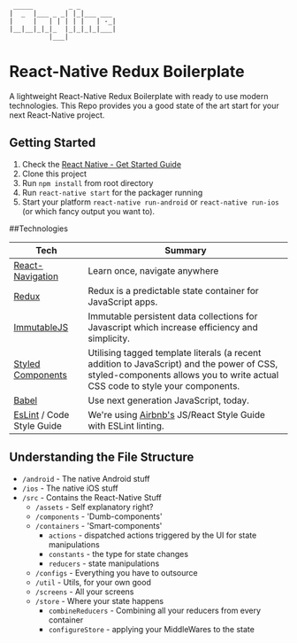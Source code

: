
	 _____         _ _         
	|  _  |___ _ _| |_|___ ___ 
	|     |   | | | | |   | -_|
	|__|__|_|_|_  |_|_|_|_|___|
	          |___|            
	          
# React-Native Redux Boilerplate
A lightweight React-Native Redux Boilerplate with ready to use modern technologies. This Repo provides you a good
state of the art start for your next React-Native project.

## Getting Started

1. Check the [React Native - Get Started Guide](https://facebook.github.io/react-native/docs/getting-started.html)
1. Clone this project
1. Run `npm install` from root directory
1. Run `react-native start` for the packager running
1. Start your platform `react-native run-android` or  `react-native run-ios` (or which fancy output you want to).


##Technologies


| Tech | Summary |
| --- | --- |
| [React-Navigation](https://reactnavigation.org) | Learn once, navigate anywhere  |
| [Redux](https://github.com/reactjs/react-redux) | Redux is a predictable state container for JavaScript apps. |
| [ImmutableJS](https://facebook.github.io/immutable-js/) | Immutable persistent data collections for Javascript which increase efficiency and simplicity. |
| [Styled Components](https://www.styled-components.com/) | Utilising tagged template literals (a recent addition to JavaScript) and the power of CSS, styled-components allows you to write actual CSS code to style your components. |
| [Babel](https://babeljs.io/) | Use next generation JavaScript, today. |
| [EsLint](https://eslint.org/) / Code Style Guide | We're using [Airbnb's](https://github.com/airbnb/javascript) JS/React Style Guide with ESLint linting. |


## Understanding the File Structure

- `/android` - The native Android stuff
- `/ios` - The native iOS stuff
- `/src` - Contains the React-Native Stuff
  - `/assets` - Self explanatory right?
  - `/components` - 'Dumb-components' 
  - `/containers` - 'Smart-components' 
    -   `actions`      -   dispatched actions triggered by the UI for state manipulations
    -   `constants`    -   the type for state changes
    -   `reducers`      -   state manipulations
  - `/configs` - Everything you have to outsource
  - `/util` - Utils, for your own good
  - `/screens` - All your screens
  - `/store` - Where your state happens
    - `combineReducers` - Combining all your reducers from every container
    - `configureStore` - applying your MiddleWares to the state



